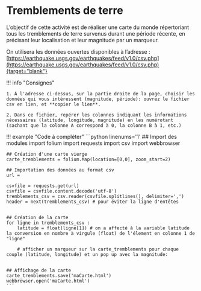 # Tremblements de terre

L’objectif de cette activité est de réaliser une carte du monde répertoriant tous les tremblements de terre survenus durant une période récente, en précisant leur localisation et leur magnitude par un marqueur.

On utilisera les données ouvertes disponibles à l’adresse : [https://earthquake.usgs.gov/earthquakes/feed/v1.0/csv.php](https://earthquake.usgs.gov/earthquakes/feed/v1.0/csv.php){target="blank"}

!!! info "Consignes"

    1. À l'adresse ci-dessus, sur la partie droite de la page, choisir les données qui vous intéressent (magnitude, période): ouvrez le fichier csv en lien, et **copier le lien**.

    2. Dans ce fichier, repérer les colonnes indiquant les informations nécessaires (latitude, longitude, magnitude) en les numérotant (sachant que la colonne A correspond à 0, la colonne B à 1, etc.)

!!! example "Code à compléter"
    ```python linenums='1'
    ## Import des modules
    import folium
    import requests
    import csv
    import webbrowser

    ## Création d'une carte vierge
    carte_tremblements = folium.Map(location=[0,0], zoom_start=2)

    ## Importation des données au format csv
    url =

    csvfile = requests.get(url)
    csvfile = csvfile.content.decode('utf-8')
    tremblements_csv = csv.reader(csvfile.splitlines(), delimiter=',')
    header = next(tremblements_csv) # pour éviter la ligne d'entêtes


    ## Création de la carte
    for ligne in tremblements_csv :
        latitude = float(ligne[1]) # on a affecté à la variable latitude la conversion en nombre à virgule (float) de l'élement en colonne 1 de "ligne"

        # afficher un marqueur sur la carte_tremblements pour chaque couple (latitude, longitude) et un pop up avec la magnitude:


    ## Affichage de la carte
    carte_tremblements.save('maCarte.html')
    webbrowser.open('maCarte.html')
    ```

